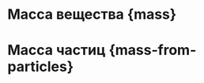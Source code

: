 <script setup>
const massVariables = [
  "mass",
  "density",
  "volume"
]

const massFromParticlesVariables = [
  "mass",
  "mass_of_particle",
  "number_of_particles"
]
</script>

# Масса вещества {mass}

<Formula :variables="massVariables" content="m = \rho V"/>

# Масса частиц {mass-from-particles}

<Formula :variables="massFromParticlesVariables" content="m = m_{0} \cdot N"/>
